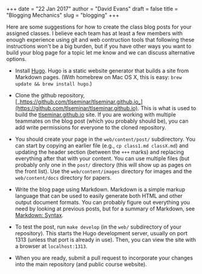 +++
date = "22 Jan 2017"
author = "David Evans"
draft = false
title = "Blogging Mechanics"
slug = "blogging"
+++

Here are some suggestions for how to create the class blog posts for
your assigned classes.  I believe each team has at least a few members
with enough experience using git and web contruction tools that
following these instructions won't be a big burden, but if you have
other ways you want to build your blog page for a topic let me know
and we can discuss alternative options.

- Install [Hugo](https://gohugo.io/).  Hugo is a static website
  generator that builds a site from Markdown pages.  (With homebrew on
  Mac OS X, this is easy: `brew update && brew install hugo`.)

- Clone the github repository,
  [_https://github.com/tlseminar/tlseminar.github.io_](https://github.com/tlseminar/tlseminar.github.io).
  This is what is used to build the
  [tlseminar.github.io](https://tlseminar.github.io) site.  If you are
  working with multiple teammates on the blog post (which you probably
  should be), you can add write permissions for everyone to the cloned
  repository.

- You should create your page in the `web/content/post/`
  subdirectory. You can start by copying an earlier file (e.g., `cp
  class1.md classX.md`) and updating the header section (between the
  `+++` marks) and replacing everything after that with your content.
  You can use multiple files (but probably only one in the `post/`
  directory (this will show up as pages on the front list).  Use the
  `web/content/images` directory for images and the `web/content/docs`
  directory for papers.
   
- Write the blog page using Markdown.  Markdown is a simple markup
  language that can be used to easily generate both HTML and other
  output document formats.  You can probably figure out everything you
  need by looking at previous posts, but for a summary of Markdown,
  see [Markdown: Syntax](https://daringfireball.net/projects/markdown/syntax).

- To test the post, run `make develop` (in the `web/` subdirectory of
  your repository).  This starts the Hugo development server, usually
  on port 1313 (unless that port is already in use).  Then, you can
  view the site with a browser at `localhost:1313`.

- When you are ready, submit a pull request to incorporate your
  changes into the main repository (and public course website).